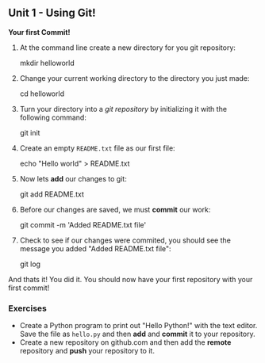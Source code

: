 Unit 1 - Using Git!
----

**Your first Commit!**

1) At the command line create a new directory for you git repository:

    mkdir helloworld

2) Change your current working directory to the directory you just made:

    cd helloworld

3) Turn your directory into a *git repository* by initializing it with the following command:

    git init

4) Create an empty `README.txt` file as our first file:

    echo "Hello world" > README.txt

5) Now lets **add** our changes to git:

    git add README.txt

6) Before our changes are saved, we must **commit** our work:

    git commit -m 'Added README.txt file'

7) Check to see if our changes were commited, you should see the message you added "Added README.txt file":

    git log

And thats it! You did it. You should now have your first repository with your first commit!


### **Exercises**

* Create a Python program to print out "Hello Python!" with the text editor. Save the file as `hello.py` and then **add** and **commit** it to your repository.
* Create a new repository on github.com and then add the **remote** repository and **push** your repository to it.